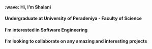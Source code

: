 <h4> :wave: Hi, I’m Shalani  </h4>
<h4> Undergraduate at University of Peradeniya - Faculty of Science </h4>
<h4> I’m interested in Software Engineering <h4>
<h4> I’m looking to collaborate on any amazing and interesting projects <h4> 
